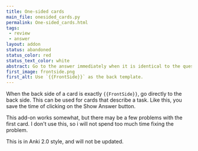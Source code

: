 ```yaml
---
title: One-sided cards
main_file: onesided_cards.py
permalink: One-sided_cards.html
tags:
 - review
 - answer
layout: addon
status: abandoned
status_color: red
status_text_color: white
abstract: Go to the answer immediately when it is identical to the question.
first_image: frontside.png
first_alt: Use `{{FrontSide}}` as the back template.
---
```

When the back side of a card is exactly `{{FrontSide}}`, go directly
to the back side. This can be used for cards that describe a
task. Like this, you save the time of clicking on the Show Answer
button.

This add-on works somewhat, but there may be a few problems with the
first card. I don't use this, so i will not spend too much time fixing
the problem.

This is in Anki 2.0 style, and will not be updated.
